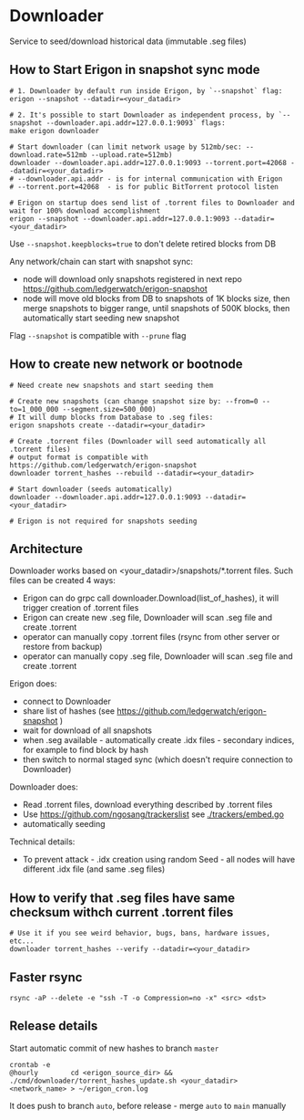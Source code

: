 # Downloader

Service to seed/download historical data (immutable .seg files)

## How to Start Erigon in snapshot sync mode

```shell
# 1. Downloader by default run inside Erigon, by `--snapshot` flag:
erigon --snapshot --datadir=<your_datadir> 
```

```shell
# 2. It's possible to start Downloader as independent process, by `--snapshot --downloader.api.addr=127.0.0.1:9093` flags:
make erigon downloader 

# Start downloader (can limit network usage by 512mb/sec: --download.rate=512mb --upload.rate=512mb)
downloader --downloader.api.addr=127.0.0.1:9093 --torrent.port=42068 --datadir=<your_datadir>
# --downloader.api.addr - is for internal communication with Erigon
# --torrent.port=42068  - is for public BitTorrent protocol listen 

# Erigon on startup does send list of .torrent files to Downloader and wait for 100% download accomplishment
erigon --snapshot --downloader.api.addr=127.0.0.1:9093 --datadir=<your_datadir> 
```

Use `--snapshot.keepblocks=true` to don't delete retired blocks from DB

Any network/chain can start with snapshot sync:

- node will download only snapshots registered in next repo https://github.com/ledgerwatch/erigon-snapshot
- node will move old blocks from DB to snapshots of 1K blocks size, then merge snapshots to bigger range, until
  snapshots of 500K blocks, then automatically start seeding new snapshot

Flag `--snapshot` is compatible with `--prune` flag

## How to create new network or bootnode

```shell
# Need create new snapshots and start seeding them
 
# Create new snapshots (can change snapshot size by: --from=0 --to=1_000_000 --segment.size=500_000)
# It will dump blocks from Database to .seg files:
erigon snapshots create --datadir=<your_datadir> 

# Create .torrent files (Downloader will seed automatically all .torrent files)
# output format is compatible with https://github.com/ledgerwatch/erigon-snapshot
downloader torrent_hashes --rebuild --datadir=<your_datadir>

# Start downloader (seeds automatically)
downloader --downloader.api.addr=127.0.0.1:9093 --datadir=<your_datadir>

# Erigon is not required for snapshots seeding 
```

## Architecture

Downloader works based on <your_datadir>/snapshots/*.torrent files. Such files can be created 4 ways:

- Erigon can do grpc call downloader.Download(list_of_hashes), it will trigger creation of .torrent files
- Erigon can create new .seg file, Downloader will scan .seg file and create .torrent
- operator can manually copy .torrent files (rsync from other server or restore from backup)
- operator can manually copy .seg file, Downloader will scan .seg file and create .torrent

Erigon does:

- connect to Downloader
- share list of hashes (see https://github.com/ledgerwatch/erigon-snapshot )
- wait for download of all snapshots
- when .seg available - automatically create .idx files - secondary indices, for example to find block by hash
- then switch to normal staged sync (which doesn't require connection to Downloader)

Downloader does:

- Read .torrent files, download everything described by .torrent files
- Use https://github.com/ngosang/trackerslist see [./trackers/embed.go](./trackers/embed.go)
- automatically seeding

Technical details:

- To prevent attack - .idx creation using random Seed - all nodes will have different .idx file (and same .seg files)

## How to verify that .seg files have same checksum withch current .torrent files

```
# Use it if you see weird behavior, bugs, bans, hardware issues, etc...
downloader torrent_hashes --verify --datadir=<your_datadir>
```

## Faster rsync

```
rsync -aP --delete -e "ssh -T -o Compression=no -x" <src> <dst>
```

## Release details

Start automatic commit of new hashes to branch `master`

```
crontab -e
@hourly        cd <erigon_source_dir> && ./cmd/downloader/torrent_hashes_update.sh <your_datadir> <network_name> > ~/erigon_cron.log
```

It does push to branch `auto`, before release - merge `auto` to `main` manually
